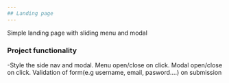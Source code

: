 ```yaml
---
## Landing page
---
```


Simple landing page with sliding menu and modal

### Project functionality

-Style the side nav and modal. Menu open/close on click. Modal open/close on click. Validation of form(e.g username, email, pasword....) on submission

